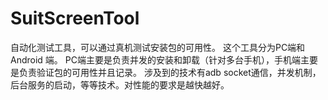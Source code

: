 SuitScreenTool
==============

自动化测试工具，可以通过真机测试安装包的可用性。
这个工具分为PC端和Android 端。
PC端主要是负责并发的安装和卸载（针对多台手机），手机端主要是负责验证包的可用性并且记录。
涉及到的技术有adb socket通信，并发机制，后台服务的启动，等等技术。对性能的要求是越快越好。
